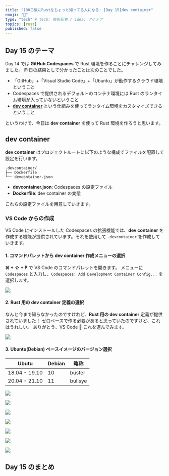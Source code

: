 ```yaml
---
title: "100日後にRustをちょっと知ってる人になる: [Day 15]dev container"
emoji: "🦀"
type: "tech" # tech: 技術記事 / idea: アイデア
topics: [rust]
published: false
---
```

## Day 15 のテーマ

Day 14 では **GitHub Codespaces** で Rust 環境を作ることにチャレンジしてみました。
昨日の結果として分かったことは次のことでした。

- 「GitHub」+「Visual Studio Code」+「Ubuntu」が動作するクラウド環境ということ
- Codespaces で提供されるデフォルトのコンテナ環境には Rust のランタイム環境が入っていないということ
- **[dev container](https://docs.github.com/en/codespaces/setting-up-your-project-for-codespaces/introduction-to-dev-containers)** という仕組みを使ってランタイム環境をカスタマイズできるということ

というわけで、今日は **dev container** を使って Rust 環境を作ろうと思います。

## dev container

**dev container** はプロジェクトルートに以下のような構成でファイルを配置して設定を行います。

```shell
.devcontainer/
├── Dockerfile
└── devcontainer.json
```

- **devcontainer.json**: Codespaces の設定ファイル
- **Dockerfile**: dev container の実態

これらの設定ファイルを用意していきます。

### VS Code からの作成

VS Code にインストールした Codespaces の拡張機能では、**dev container** を作成する機能が提供されています。それを使用して `.devcontainer` を作成していきます。


#### 1. コマンドパレットから dev container 作成メニューの選択

**⌘ + ⇧ + P** で VS Code のコマンドパレットを開きます。
メニューに `Codespaces` と入力し、`Codespaces: Add Development Container Config...` を選択します。

![](https://storage.googleapis.com/zenn-user-upload/1380768154dc-20220906.png)

#### 2. Rust 用の dev container 定義の選択

なんと今まで知らなかったのですけれど、**Rust 用の dev container** 定義が提供されていました！
ゼロベースで作る必要があると思っていたのですけど、これはうれしい。
ありがとう、VS Code 🙏
これを選んでみます。

![](https://storage.googleapis.com/zenn-user-upload/58bb19cdabba-20220906.png)

#### 3. Ubuntu(Debian) ベースイメージのバージョン選択

|Ubutu|Debian|略称|
|-----|------|---|
|18.04 - 19.10|10|buster|
|20.04 - 21.10|11|bullsye|

![](https://storage.googleapis.com/zenn-user-upload/b4e6fd4d3034-20220906.png)

![](https://storage.googleapis.com/zenn-user-upload/4b5a41763c2e-20220906.png)

![](https://storage.googleapis.com/zenn-user-upload/ac2adb57cf1e-20220906.png)

![](https://storage.googleapis.com/zenn-user-upload/da5209acd16e-20220906.png)

![](https://storage.googleapis.com/zenn-user-upload/de12d42af444-20220906.png)

![](https://storage.googleapis.com/zenn-user-upload/7899d5de9cc5-20220906.png)

![](https://storage.googleapis.com/zenn-user-upload/69d2ad717164-20220906.png)

## Day 15 のまとめ
